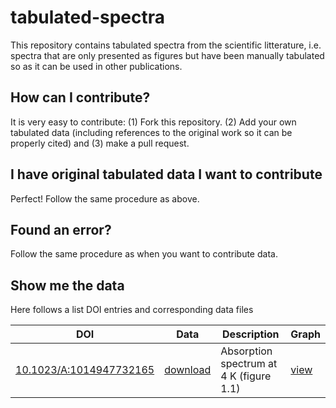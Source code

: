 # tabulated-spectra
This repository contains tabulated spectra from the scientific litterature, i.e. spectra that are only presented as figures but have been manually tabulated so as it can be used in other publications.

## How can I contribute?
It is very easy to contribute: (1) Fork this repository. (2) Add your own tabulated data (including references to the original work so it can be properly cited) and (3) make a pull request.

## I have original tabulated data I want to contribute
Perfect! Follow the same procedure as above.

## Found an error?
Follow the same procedure as when you want to contribute data.

## Show me the data
Here follows a list DOI entries and corresponding data files

| DOI | Data | Description | Graph |
|-----|------|-------------|-------|
| [10.1023/A:1014947732165](http://dx.doi.org/10.1023/A:1014947732165) | [download](https://raw.githubusercontent.com/cstein/tabulated-spectra/master/spectra/1.dat) | Absorption spectrum at 4 K (figure 1.1) | [view](https://plot.ly/~cstein/107) |
